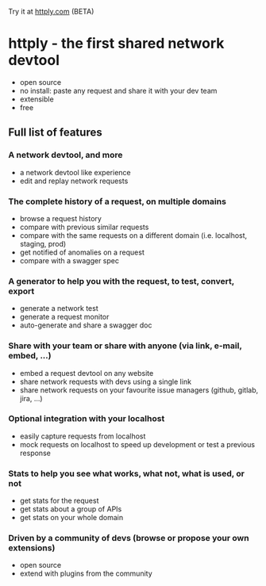 Try it at [httply.com](https://httply.com) (BETA)

# httply - the first shared network devtool 
- open source
- no install: paste any request and share it with your dev team
- extensible
- free

## Full list of features

### A network devtool, and more
- a network devtool like experience
- edit and replay network requests

### The complete history of a request, on multiple domains
- browse a request history
- compare with previous similar requests
- compare with the same requests on a different domain (i.e. localhost, staging, prod)
- get notified of anomalies on a request
- compare with a swagger spec

### A generator to help you with the request, to test, convert, export 
- generate a network test
- generate a request monitor
- auto-generate and share a swagger doc

### Share with your team or share with anyone (via link, e-mail, embed, ...)
- embed a request devtool on any website
- share network requests with devs using a single link
- share network requests on your favourite issue managers (github, gitlab, jira, ...)

### Optional integration with your localhost 
- easily capture requests from localhost
- mock requests on localhost to speed up development or test a previous response 

### Stats to help you see what works, what not, what is used, or not
- get stats for the request
- get stats about a group of APIs 
- get stats on your whole domain

### Driven by a community of devs (browse or propose your own extensions)
- open source
- extend with plugins from the community

